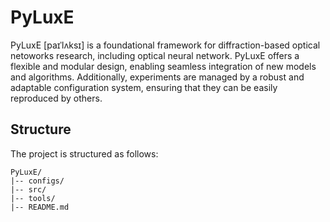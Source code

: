 # PyLuxE

PyLuxE [paɪˈlʌksɪ] is a foundational framework for diffraction-based optical netoworks research, including optical neural network. PyLuxE offers a flexible and modular design, enabling seamless integration of new models and algorithms. Additionally, experiments are managed by a robust and adaptable configuration system, ensuring that they can be easily reproduced by others.

## Structure

The project is structured as follows:

```
PyLuxE/
|-- configs/
|-- src/
|-- tools/
|-- README.md
```
